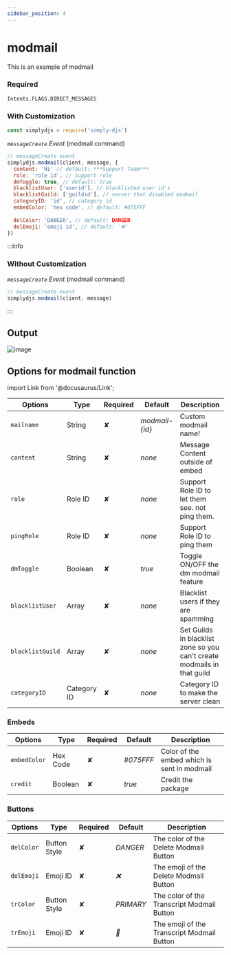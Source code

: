 ```yaml
---
sidebar_position: 4
---
```


# modmail
This is an example of modmail

### Required
```
Intents.FLAGS.DIRECT_MESSAGES
```

### With Customization
```js
const simplydjs = require('simply-djs')
```

_`messageCreate` Event_ (modmail command)

```js
// messageCreate event
simplydjs.modmail(client, message, {
  content: 'Hi' // default: ***Support Team***
  role: 'role id', // support role
  dmToggle: true, // default: true
  blacklistUser: ['userid'], // blacklisted user id's
  blacklistGuild: ['guildid'], // server that disabled modmail
  categoryID: 'id', // category id
  embedColor: 'hex code', // default: #075FFF
  
  delColor: 'DANGER', // default: DANGER
  delEmoji: 'emoji id', // default: '❌'
})
```

:::info
### Without Customization

_`messageCreate` Event_ (modmail command)

```js
// messageCreate event
simplydjs.modmail(client, message)
```
:::

## Output
![image](https://user-images.githubusercontent.com/71836991/130611260-64590a47-6065-4af6-8d04-dd8995ee353f.png)


## Options for modmail function
import Link from '@docusaurus/Link';

<div style={{textAlign: 'center'}}>

| Options     | Type    | Required | Default | Description |
| ----------- | ----------- | ----------- | ----------- | ----------- |
| `mailname` | <Link to="https://developer.mozilla.org/en-US/docs/Web/JavaScript/Reference/Global_Objects/String">String</Link> | ✘ | *modmail-{id}* | Custom modmail name! |
| `content` | <Link to="https://developer.mozilla.org/en-US/docs/Web/JavaScript/Reference/Global_Objects/String">String</Link> | ✘ | *none* | Message Content outside of embed |
| `role` | <Link to="https://developer.mozilla.org/en-US/docs/Web/JavaScript/Reference/Global_Objects/String">Role ID</Link> | ✘ | *none* | Support Role ID to let them see. not ping them. |
| `pingRole` | <Link to="https://developer.mozilla.org/en-US/docs/Web/JavaScript/Reference/Global_Objects/String">Role ID</Link> | ✘ | *none* | Support Role ID to ping them |
| `dmToggle` | <Link to="https://developer.mozilla.org/en-US/docs/Web/JavaScript/Reference/Global_Objects/Boolean">Boolean</Link> | ✘ | *true* | Toggle ON/OFF the dm modmail feature |
| `blacklistUser` | <Link to="https://developer.mozilla.org/en-US/docs/Web/JavaScript/Reference/Global_Objects/Array">Array</Link> | ✘ | *none* | Blacklist users if they are spamming |
| `blacklistGuild` | <Link to="https://developer.mozilla.org/en-US/docs/Web/JavaScript/Reference/Global_Objects/Array">Array</Link> | ✘ | *none* | Set Guilds in blacklist zone so you can't create modmails in that guild |
| `categoryID` | <Link to="https://developer.mozilla.org/en-US/docs/Web/JavaScript/Reference/Global_Objects/String">Category ID</Link> | ✘ | *none* | Category ID to make the server clean |

</div>

### Embeds

<div style={{textAlign: 'center'}}>

| Options     | Type    | Required | Default | Description |
| ----------- | ----------- | ----------- | ----------- | ----------- |
| `embedColor`|<Link to="https://developer.mozilla.org/en-US/docs/Web/JavaScript/Reference/Global_Objects/String">Hex Code</Link>| ✘ | *#075FFF* | Color of the embed which is sent in modmail |
| `credit`|<Link to="https://developer.mozilla.org/en-US/docs/Web/JavaScript/Reference/Global_Objects/Boolean">Boolean</Link>| ✘ | *true* | Credit the package |
</div>

### Buttons

<div style={{textAlign: 'center'}}>

| Options     | Type    | Required | Default | Description |
| ----------- | ----------- | ----------- | ----------- | ----------- |
| `delColor` | <Link to="https://discord.js.org/#/docs/main/stable/typedef/MessageButtonStyle">Button Style</Link> | ✘ | *DANGER* | The color of the Delete Modmail Button |
| `delEmoji` | <Link to="https://discord.js.org/#/docs/main/stable/class/Emoji">Emoji ID</Link> | ✘ | *❌* | The emoji of the Delete Modmail Button |
| `trColor` | <Link to="https://discord.js.org/#/docs/main/stable/typedef/MessageButtonStyle">Button Style</Link> | ✘ | *PRIMARY* | The color of the Transcript Modmail Button |
| `trEmoji` | <Link to="https://discord.js.org/#/docs/main/stable/class/Emoji">Emoji ID</Link> | ✘ | *📜* | The emoji of the Transcript Modmail Button |

</div>